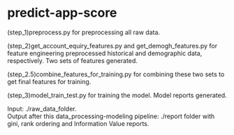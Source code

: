 # predict-app-score
(step_1)preprocess.py for preprocessing all raw data. 

(step_2)get_account_equiry_features.py and get_demogh_features.py for feature engineering preprocessed historical and demographic data, respectively. Two sets of features generated. 

(step_2.5)combine_features_for_training.py for combining these two sets to get final features for training. 

(step_3)model_train_test.py for training the model. Model reports generated.

Input: ./raw_data_folder.  
Output after this data_processing-modeling pipeline: ./report folder with gini, rank ordering and Information Value reports.
